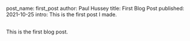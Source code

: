post_name: first_post
author: Paul Hussey
title: First Blog Post
published: 2021-10-25
intro: This is the first post I made.

<br>
This is the first blog post.